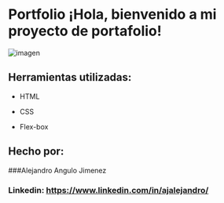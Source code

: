 # Portfolio ¡Hola, bienvenido a mi proyecto de portafolio!

![imagen](https://user-images.githubusercontent.com/5416c549a17b66f6884516a907ddde00e98cba5f/imagenes/web_portafolio.PNG)

## Herramientas utilizadas:

* HTML

* CSS

* Flex-box

## Hecho por:

###Alejandro Angulo Jimenez

### Linkedin: https://www.linkedin.com/in/ajalejandro/
